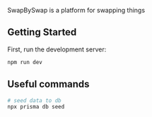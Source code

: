 SwapBySwap is a platform for swapping things

## Getting Started

First, run the development server:

```bash
npm run dev
```

## Useful commands

```bash
# seed data to db
npx prisma db seed
```
